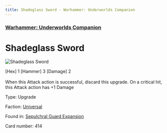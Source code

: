 ```yaml
---
title: Shadeglass Sword - Warhammer: Underworlds Companion
---
```


### [Warhammer: Underworlds Companion](https://guidokessels.github.io/wh-underworlds)

  

# Shadeglass Sword

![Shadeglass Sword](https://warhammerunderworlds.com/wp-content/uploads/sites/6/2017/12/414_ENG-Shadeglass-Sword.png)

<div class="whu-weapon">[Hex] 1 [Hammer] 3 [Damage] 2</div><br /> When this Attack action is successful, discard this upgrade. On a critical hit, this Attack action has +1 Damage

Type: Upgrade

Faction: [Universal](https://guidokessels.github.io/wh-underworlds/factions/universal)

Found in: [Sepulchral Guard Expansion](https://guidokessels.github.io/wh-underworlds/locations/sepulchral-guard-expansion)

Card number: 414
